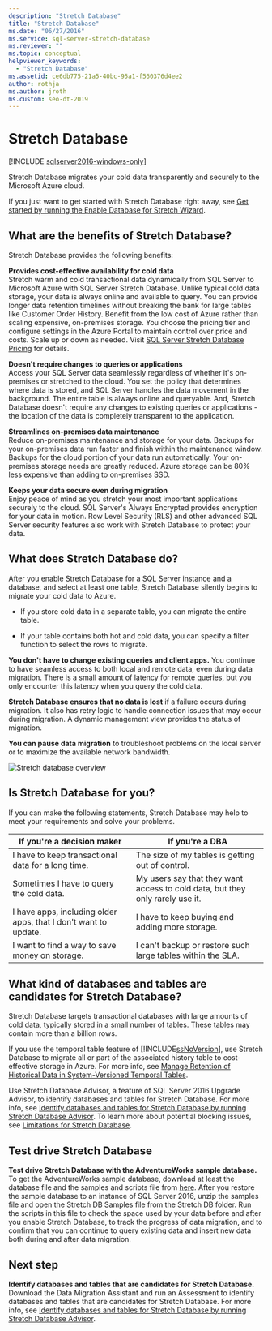 ```yaml
---
description: "Stretch Database"
title: "Stretch Database"
ms.date: "06/27/2016"
ms.service: sql-server-stretch-database
ms.reviewer: ""
ms.topic: conceptual
helpviewer_keywords: 
  - "Stretch Database"
ms.assetid: ce6db775-21a5-40bc-95a1-f560376d4ee2
author: rothja
ms.author: jroth
ms.custom: seo-dt-2019
---
```

# Stretch Database
[!INCLUDE [sqlserver2016-windows-only](../../includes/applies-to-version/sqlserver2016-windows-only.md)]


  Stretch Database migrates your cold data transparently and securely to the Microsoft Azure cloud.  
  
 If you just want to get started with Stretch Database right away, see [Get started by running the Enable Database for Stretch Wizard](../../sql-server/stretch-database/get-started-by-running-the-enable-database-for-stretch-wizard.md).  
  
## What are the benefits of Stretch Database?  
 Stretch Database provides the following benefits:  
  
 **Provides cost-effective availability for cold data**  
 Stretch warm and cold transactional data dynamically from SQL Server to Microsoft Azure with SQL Server Stretch Database. Unlike typical cold data storage, your data is always online and available to query. You can provide longer data retention timelines without breaking the bank for large tables like Customer Order History. Benefit from the low cost of Azure rather than scaling expensive, on-premises storage. You choose the pricing tier and configure settings in the Azure Portal to maintain control over price and costs. Scale up or down as needed. Visit [SQL Server Stretch Database Pricing](https://azure.microsoft.com/pricing/details/sql-server-stretch-database/) for details.  
  
 **Doesn't require changes to queries or applications**  
 Access your SQL Server data seamlessly regardless of whether it's on-premises or stretched to the cloud.  You set the policy that determines where data is stored, and SQL Server handles the data movement in the background. The entire table is always online and queryable. And, Stretch Database doesn't require any changes to existing queries or applications - the location of the data is completely transparent to the application.  
  
 **Streamlines on-premises data maintenance**  
 Reduce on-premises maintenance and storage for your data. Backups for your on-premises data run faster and finish within the maintenance window. Backups for the cloud portion of your data run automatically. Your on-premises storage needs are greatly reduced. Azure storage can be 80% less expensive than adding to on-premises SSD.  
  
 **Keeps your data secure even during migration**  
 Enjoy peace of mind as you stretch your most important applications securely to the cloud. SQL Server's Always Encrypted provides encryption for your data in motion. Row Level Security (RLS) and other advanced SQL Server security features also work with Stretch Database to protect your data.  
  
## What does Stretch Database do?  
 After you enable Stretch Database for a SQL Server instance and a database, and select at least one table, Stretch Database silently begins to migrate your cold data to Azure.  
  
-   If you store cold data in a separate table, you can migrate the entire table.  
  
-   If your table contains both hot and cold data, you can specify a filter function to select the rows to migrate.

**You don't have to change existing queries and client apps.** You continue to have seamless access to both local and remote data, even during data migration. There is a small amount of latency for remote queries, but you only encounter this latency when you query the cold data.

**Stretch Database ensures that no data is lost** if a failure occurs during migration. It also has retry logic to handle connection issues that may occur during migration. A dynamic management view provides the status of migration.

**You can pause data migration** to troubleshoot problems on the local server or to maximize the available network bandwidth.  
  
 ![Stretch database overview](../../sql-server/stretch-database/media/stretch-overview.png "Stretch database overview")  
  
## Is Stretch Database for you?  
 If you can make the following statements, Stretch Database may help to meet your requirements and solve your problems.  
  
|If you're a decision maker|If you're a DBA|  
|--------------------------------|---------------------|  
|I have to keep transactional data for a long time.|The size of my tables is getting out of control.|  
|Sometimes I have to query the cold data.|My users say that they want access to cold data, but they only rarely use it.|  
|I have apps, including older apps, that I don't want to update.|I have to keep buying and adding more storage.|  
|I want to find a way to save money on storage.|I can't backup or restore such large tables within the SLA.|  
  
## What kind of databases and tables are candidates for Stretch Database?  
 Stretch Database targets transactional databases with large amounts of cold data, typically stored in a small number of tables. These tables may contain more than a billion rows.  
  
 If you use the temporal table feature of [!INCLUDE[ssNoVersion](../../includes/ssnoversion-md.md)], use Stretch Database to migrate all or part of the associated history table to cost-effective storage in Azure. For more info, see [Manage Retention of Historical Data in System-Versioned Temporal Tables](../../relational-databases/tables/manage-retention-of-historical-data-in-system-versioned-temporal-tables.md).  
  
 Use Stretch Database Advisor, a feature of SQL Server 2016 Upgrade Advisor, to identify databases and tables for Stretch Database. For more info, see [Identify databases and tables for Stretch Database by running Stretch Database Advisor](../../sql-server/stretch-database/stretch-database-databases-and-tables-stretch-database-advisor.md). To learn more about potential blocking issues, see [Limitations for Stretch Database](../../sql-server/stretch-database/limitations-for-stretch-database.md).  

## Test drive Stretch Database  
 **Test drive Stretch Database with the AdventureWorks sample database.** To get the AdventureWorks sample database, download at least the database file and the samples and scripts file from [here](https://github.com/microsoft/sql-server-samples/releases/tag/adventureworks). After you restore the sample database to an instance of SQL Server 2016, unzip the samples file and open the Stretch DB Samples file from the Stretch DB folder. Run the scripts in this file to check the space used by your data before and after you enable Stretch Database,  to track the progress of data migration, and to confirm that you can continue to query existing data and insert new data both during and after data migration.  
  
## Next step  
 **Identify databases and tables that are candidates for Stretch Database.** Download the Data Migration Assistant and run an Assessment to identify databases and tables that are candidates for Stretch Database. For more info, see [Identify databases and tables for Stretch Database by running Stretch Database Advisor](../../sql-server/stretch-database/stretch-database-databases-and-tables-stretch-database-advisor.md).  
  
  
